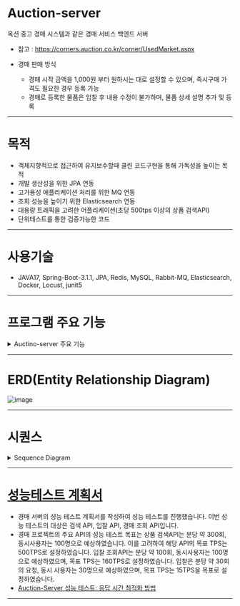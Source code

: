 # Auction-server
옥션 중고 경매 시스템과 같은 경매 서비스 백엔드 서버

- 참고 : https://corners.auction.co.kr/corner/UsedMarket.aspx

- 경매 판매 방식
    - 경매 시작 금액을 1,000원 부터 원하시는 대로 설정할 수 있으며, 즉시구매 가격도 필요한 경우 등록 가능
    - 경매로 등록한 물품은 입찰 후 내용 수정이 불가하며, 물품 상세 설명 추가 및 등록
---
# 목적
- 객체지향적으로 접근하여 유지보수할때 클린 코드구현을 통해 가독성을 높이는 목적
- 개발 생산성을 위한 JPA 연동
- 고가용성 애플리케이션 처리를 위한 MQ 연동
- 조회 성능을 높이기 위한 Elasticsearch 연동
- 대용량 트래픽을 고려한 어플리케이션(초당 500tps 이상의 상품 검색API)
- 단위테스트를 통한 검증가능한 코드

---
# 사용기술
- JAVA17, Spring-Boot-3.1.1, JPA, Redis, MySQL, Rabbit-MQ, Elasticsearch, Docker, Locust, junit5
---
# 프로그램 주요 기능
<details><summary>Auctino-server 주요 기능</summary>
    
- 회원관리
    - 회원가입 기능, 회원 수정, 회원탈퇴
    - 아이디 중복 체크
    - 비밀번호 암호화
    - 로그인, 로그아웃
    - 회원 수정
    - 유저 상태(판매자, 구매자, 관리자, 인증대기)
    - 본인확인 기능(이메일을 통한 인증)
- 상품 관리 및 경매 상태 관리
    - 상품 등록, 조회, 삭제 기능
    - 상품 문의 기능(댓글)
    - 입찰 종료 상품은 자신만 조회
    - 상품 상태관리
        - 상품 등록
        - 경매 시작
        - 경매 종료
        - 배송 중
        - 배송 완료
        - 경매 일시 정지(관리자에 의한)
        - 물품 삭제(관리자에 의한)
- 관리자 기능
    - 이상 유저 제재
    - 카테고리 관리
        - 입찰 단위 설정
    - 공지글 추가
    - 상품 관리
- 상품 검색
    - 상품이름, 판매자, 카테고리로 검색
    - 입찰자가 많은 순으로 정렬
    - 최저, 최고 즉시 구매가 순
    - 최저, 최고 입찰가 순
    - 텍스트 기반 초성 검색
- 입찰 기능
    - 즉시 구매
        - 즉시 구매가로 입찰시 Toss Payments 결제 요청 API, 승인 API 연동
    - 입찰
        - 최저 입찰 단가
        - 최고 입찰 단가
        - 입찰 단위
        - 입찰 종료시 최고가 Toss Payments 결제 요청 API, 승인 API 연동
        - 유효성 체크
            - 물품id, 입찰자id, 가격 3가지로 이전 요청이 있는지 확인
    - 히스토리 데이터 추가(입찰시간, 입찰자, 입찰가, 판매자, 즉시구매가)
- 알림
    - 시작 및 종료 알림
    - 입찰시 알림
    - 경매 결과 알림
    - 경매 기록(ID, 입찰일자, 입찰가격)
- 경매 이력 조회
    - 자신의 경매 기록 확인
    - 상품의 경매 기록 확인
 - 결제관리
    - 취소 API(Toss Payments 결제 취소 API 연동)
    - 환불 API(Toss Payments 결제 환불 API 연동)
    - 결제 이력 정보 조회 API
    - 유효성 체크
        - 가격, 물품 상태 확인
    
</details>

---
# ERD(Entity Relationship Diagram)
![image](https://github.com/gamsayeon/Auction-Server/assets/75170367/a13a3df7-ce88-40ea-99ba-3dcfa99c3d78)


---
# 시퀀스
<details><summary>Sequence Diagram</summary>
    
## 입찰 API 시퀀스
![입찰 API 시퀀스](https://github.com/gamsayeon/Auction-Server/assets/75170367/fe69e60c-2e34-4369-a10e-414de1306fb2)


### 구현 설명
- Rabbit-MQ가 비동기적으로 동작하기 때문에 입찰이 언제 성공할지 예측하기 어렵습니다. 따라서, 입찰이 성공한 후에 이를 확인하기 위해 AWS SES를 통해 이메일을 회신하는 것을 선택했습니다. 
이렇게 함으로써, 성공적인 입찰이 이루어진 사실을 사용자에게 자연스럽게 알릴 수 있도록 구성하였습니다.

## 결제 API 시퀀스
![결제API 시퀀스](https://github.com/gamsayeon/Auction-Server/assets/75170367/9b96376d-bf54-4d62-bd0a-a5b63740de89)

## 검색 API 시퀀스
![검색 API 시퀀스](https://github.com/gamsayeon/Auction-Server/assets/75170367/a7a244e8-f00b-4f47-a924-30c43c9973fe)

### 구현 설명
- Elasitcsearch을 적용하기 전 성능테스트를 통해 현재 성능을 확인 후 Elasticsearch을 도입하였습니다.
- [경매 서버 성능 최적화: 경매 서버의 Elasticsearch 도입](https://gamsayeon.tistory.com/56)

</details>

---

# [성능테스트 계획서](https://lean-pen-0eb.notion.site/b25e5f901d9f4bacae7fb39c1a48fea5?pvs=4)
- 경매 서버의 성능 테스트 계획서를 작성하여 성능 테스트를 진행했습니다. 이번 성능 테스트의 대상은 검색 API, 입찰 API, 경매 조회 API입니다.
- 경매 프로젝트의 주요 API의 성능 테스트 목표는 상품 검색API는 분당 약 300회, 동시사용자는 100명으로 예상하였습니다. 이를 고려하여 해당 API의 목표 TPS는 500TPS로 설정하였습니다. 입찰 조회API는 분당 약 100회, 동시사용자는 100명으로 예상하였으며, 목표 TPS는 160TPS로 설정하였습니다. 입찰은 분당 약 30회의 요청, 동시 사용자는 30명으로 예상하였으며, 목표 TPS는 15TPS을 목표로 설정하였습니다.
- [Auction-Server 성능 테스트: 응답 시간 최적화 방법](https://gamsayeon.tistory.com/65)

---
